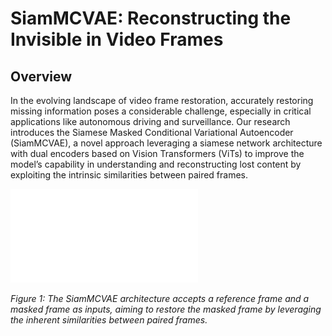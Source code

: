 # SiamMCVAE: Reconstructing the Invisible in Video Frames

## Overview
In the evolving landscape of video frame restoration, accurately restoring missing information poses a considerable challenge, especially in critical applications like autonomous driving and surveillance. Our research introduces the Siamese Masked Conditional Variational Autoencoder (SiamMCVAE), a novel approach leveraging a siamese network architecture with dual encoders based on Vision Transformers (ViTs) to improve the model’s capability in understanding and reconstructing lost content by exploiting the intrinsic similarities between paired frames.

![SiamMCVAE Architecture](figs/siammcvae.pdf)

*Figure 1: The SiamMCVAE architecture accepts a reference frame and a masked frame as inputs, aiming to restore the masked frame by leveraging the inherent similarities between paired frames.*

